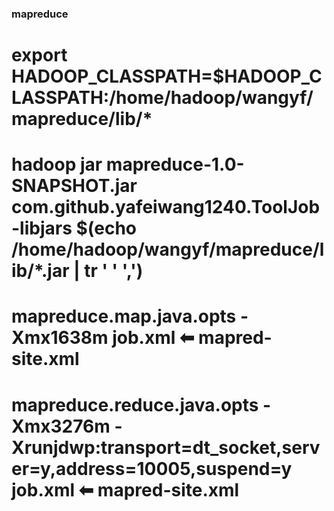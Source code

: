 ### mapreduce


# export HADOOP_CLASSPATH=$HADOOP_CLASSPATH:/home/hadoop/wangyf/mapreduce/lib/*
# hadoop jar mapreduce-1.0-SNAPSHOT.jar com.github.yafeiwang1240.ToolJob -libjars $(echo /home/hadoop/wangyf/mapreduce/lib/*.jar | tr ' ' ',')

# mapreduce.map.java.opts	-Xmx1638m	job.xml ⬅ mapred-site.xml
# mapreduce.reduce.java.opts	-Xmx3276m -Xrunjdwp:transport=dt_socket,server=y,address=10005,suspend=y job.xml ⬅ mapred-site.xml
